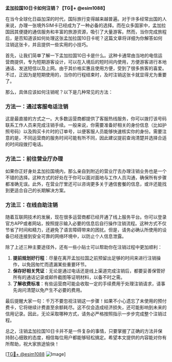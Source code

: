**孟加拉国10日卡如何注销？【TG💪+ @esim1088】**

在当今全球化日益加深的时代，国际旅行变得越来越普遍。对于许多经常出国的人来说，办理一张境外SIM卡已经成为了一种必备的选择。而在众多国家中，孟加拉国因其便捷的通信服务和丰富的旅游资源，吸引了大量游客。然而，当你完成旅程后，是否知道该如何处理这张孟加拉国10日卡呢？这篇文章将详细为你解答如何注销这张卡，并且提供一些实用的小技巧。

首先，让我们简单了解一下孟加拉国10日卡是什么。这种卡通常由当地的电信运营商提供，专为短期游客设计，可以在入境后的短时间内使用，方便游客进行本地通话、发送短信以及上网。由于其价格实惠且使用方便，受到了很多旅客的喜爱。不过，正因为是短期使用的，当你的行程结束时，及时注销这张卡就显得尤为重要了。

那么，具体应该如何注销呢？以下是几种常见的方法：

### 方法一：通过客服电话注销

这是最直接的方式之一。大多数运营商都提供了客服热线服务，你可以拨打该号码联系工作人员来完成注销手续。一般来说，你需要准备好相关的身份信息（比如护照号码）以及购买卡片时的订单号，以便客服人员能够快速核实你的身份。需要注意的是，不同运营商的服务时间可能有所不同，因此建议提前查询清楚并选择合适的时间段拨打电话。

### 方法二：前往营业厅办理

如果你正好身处孟加拉国境内，那么亲自到附近的营业厅去办理注销业务也是一个不错的选择。这种方式的好处在于你可以面对面地与工作人员沟通，确保所有步骤都准确无误。此外，在营业厅里还可以咨询更多关于通信套餐的信息，或许还能找到更适合自己的长期解决方案。

### 方法三：在线自助注销

随着互联网技术的发展，现在很多运营商都已经开通了线上服务平台。你可以登录官方APP或者网站，按照提示输入必要的信息后自行操作注销流程。这种方式不仅节省了时间和精力，还避免了语言障碍带来的困扰。但是，请务必确认所使用的设备已经连接到安全可靠的网络环境中，以防止个人信息泄露。

除了上述三种主要途径外，还有一些小贴士可以帮助你在注销过程中更加顺利：

1. **提前规划好行程**：尽量在离开孟加拉国之前预留出足够的时间来进行注销操作，以免因匆忙而遗漏某些重要环节。
2. **保存好相关凭证**：无论是通过电话还是线上渠道完成注销后，都要妥善保管好所有的通话记录或邮件截图等证明材料，以备不时之需。
3. **了解收费标准**：有些运营商可能会收取一定的手续费用于处理注销请求，请事先询问清楚以免产生不必要的费用。

最后提醒大家一句：千万不要忽视注销这一步骤！如果不小心遗忘了未使用的预付费卡，它将继续计费直至余额耗尽。这不仅会造成经济损失，还可能影响到未来的信用记录。因此，无论采取哪种方式，请务必严格按照指示一步步完成整个注销过程。

总之，注销孟加拉国10日卡并不是一件复杂的事情，只要掌握了正确的方法并保持耐心细致的态度，相信每位用户都能够轻松搞定。希望本文提供的内容能对你有所帮助，祝大家旅途愉快！

[[TG💪+ @esim1088](https://t.me/s/esim1088) ![Image](https://i.postimg.cc/4NQfJmqS/Snipaste-2025-05-13-00-14-12.png)]